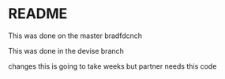 # README

This was done on the master bradfdcnch

This was done in the devise branch

changes this is going to take weeks
but partner needs this code
